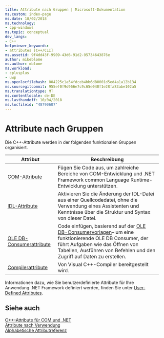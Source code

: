 ```yaml
---
title: Attribute nach Gruppen | Microsoft-Dokumentation
ms.custom: index-page
ms.date: 10/02/2018
ms.technology:
- cpp-windows
ms.topic: conceptual
dev_langs:
- C++
helpviewer_keywords:
- attributes [C++/CLI]
ms.assetid: 9f4dd43f-9909-43d6-91d2-05734643876e
author: mikeblome
ms.author: mblome
ms.workload:
- cplusplus
- uwp
ms.openlocfilehash: 004225c1a54fdceb4bb6d80001d5ed4a1a12b134
ms.sourcegitcommit: 955ef0f9d966e7c9c65e040f1e28fa83abe102a5
ms.translationtype: MT
ms.contentlocale: de-DE
ms.lasthandoff: 10/04/2018
ms.locfileid: "48790607"
---
```

# <a name="attributes-by-group"></a>Attribute nach Gruppen

Die C++-Attribute werden in der folgenden funktionalen Gruppen organisiert.
  
|Attribut|Beschreibung|
|---------------|-----------------|
|[COM-Attribute](com-attributes.md)|Fügen Sie Code aus, um zahlreiche Bereiche von COM-Entwicklung und .NET Framework common Language Runtime-Entwicklung unterstützen.|
|[IDL-Attribute](idl-attributes.md)|Aktivieren Sie die Änderung der IDL-Datei aus einer Quellcodedatei, ohne die Verwendung eines Assistenten und Kenntnisse über die Struktur und Syntax von dieser Datei.|
|[OLE DB-Consumerattribute](ole-db-consumer-attributes.md)|Code einfügen, basierend auf der [OLE DB-Consumervorlagen](../../data/oledb/ole-db-consumer-templates-reference.md)– um eine funktionierende OLE DB Consumer, der führt Aufgaben wie das Öffnen von Tabellen, Ausführen von Befehlen und den Zugriff auf Daten zu erstellen.|
|[Compilerattribute](compiler-attributes.md)|Von Visual C++-Compiler bereitgestellt wird.|
  
Informationen dazu, wie Sie benutzerdefinierte Attribute für Ihre Anwendung .NET Framework definiert werden, finden Sie unter [User-Defined Attributes](../user-defined-attributes-cpp-component-extensions.md).
  
## <a name="see-also"></a>Siehe auch

[C++-Attribute für COM und .NET](cpp-attributes-com-net.md)<br/>
[Attribute nach Verwendung](attributes-by-usage.md)<br/>
[Alphabetische Attributreferenz](attributes-alphabetical-reference.md)